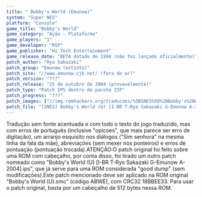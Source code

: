 ```yaml
---
title: " Bobby's World (Emunow)"
system: "Super NES"
platform: "Console"
game_title: "Bobby's World"
game_category: "Ação - Plataforma"
game_players: "1"
game_developer: "RSP"
game_publisher: "Hi Tech Entertainment"
game_release_date: "BETA datado de 1994 (não foi lançado oficialmente)"
patch_author: "Ryo Sakazaki"
patch_group: "Emunow (extinto)"
patch_site: "//www.emunow.cjb.net/ (fora do ar)"
patch_version: "???"
patch_release: "25 de outubro de 2004 (provavelmente)"
patch_type: "Patch IPS dentro de pacote ZIP"
patch_progress: "???"
patch_images: ["//img.romhackers.org/traducoes/%5BSNES%5D%20Bobby's%20World%20-%20Emunow%20-%201.png","//img.romhackers.org/traducoes/%5BSNES%5D%20Bobby's%20World%20-%20Emunow%20-%202.png","//img.romhackers.org/traducoes/%5BSNES%5D%20Bobby's%20World%20-%20Emunow%20-%203.png"]
patch_file: "[SNES] Bobby's World (U) [I-BR T-Ryo Sakazaki G-Emunow A-2004].zip"
---
```

Tradução sem fonte acentuada e com todo o texto do jogo traduzido, mas com erros de português (inclusive "opicoes", que mais parece ser erro de digitação), um arranjo esquisito nos diálogos ("Sim senhora" na mesma linha da fala da mãe), abreviações (sem mexer nos ponteiros) e erros de pontuação (pontuação trocada).ATENÇÃO:O patch original foi feito sobre uma ROM com cabeçalho, por conta disso, foi tirado um outro patch nomeado como "Bobby's World (U) [I-BR T-Ryo Sakazaki G-Emunow A-2004].ips", que já serve para uma ROM considerada "good dump" (sem modificações).Este patch mencionado deve ser aplicado na ROM original "Bobby's World (U).smc" (código ABWE), com CRC32 18BBEE33. Para usar o patch original, basta por um cabeçalho de 512 bytes nessa ROM.